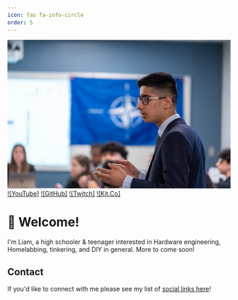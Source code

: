 ```yaml
---
icon: fas fa-info-circle
order: 5
---
```


![Hero image](/assets/img/posts/liam-banner.png)
[![YouTube]](https://youtube.com/@ArandomHitman) 
[![GitHub]](https://github.com/ArandomHitman)
[![Twitch]](https://www.twitch.tv/hitman4091209)
[![Kit.Co]](https://kit.co/ArandomHitman)

# 👋 Welcome!

I'm Liam, a high schooler & teenager interested in Hardware engineering, Homelabbing, tinkering, and DIY in general. More to come soon!

## Contact

If you'd like to connect with me please see my list of [social links here]()!
